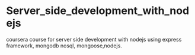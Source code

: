 # Server_side_development_with_nodejs
coursera course for server side development with nodejs using express framework, mongodb nosql, mongoose,nodejs.
